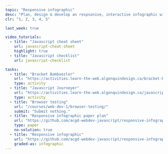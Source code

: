 ```yaml
---
topic: "Responsive infographic"
desc: "Plan, design & develop an respsonive, interactive infographic with animations, transitions and oodles of Javascript."
clr: "1, 2, 3, 4, 5"

last_week: true

video_tutorials:
  - title: "Javascript cheat sheet"
    url: javascript-cheat-sheet
    highlight: true
  - title: "Javascript checklist"
    url: javascript-checklist

tasks:
  - title: "Bracket Bamboozler"
    url: "https://activities.learn-the-web.algonquindesign.ca/bracket-bamboozler/"
    type: activity
  - title: "Javascript Journeyer"
    url: "https://activities.learn-the-web.algonquindesign.ca/javascript-journeyer/"
    type: activity
  - title: "Browser testing"
    url: "/courses/web-dev-1/browser-testing/"
    submit: "Submit nothing."
  - title: "Responsive infographic paper plan"
    url: "https://github.com/acgd-webdev-javascript/responsive-infographic-paper-plan"
    type: paper
    no-solution: true
  - title: "Responsive infographic"
    url: "https://github.com/acgd-webdev-javascript/responsive-infographic"
    graded-as: infographic
---
```

